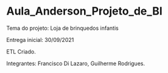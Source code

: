 # Aula_Anderson_Projeto_de_BI
Tema do projeto: Loja de brinquedos infantis

Entrega inicial: 30/09/2021

ETL Criado.

Integrantes: Francisco Di Lazaro, Guilherme Rodrigues.
